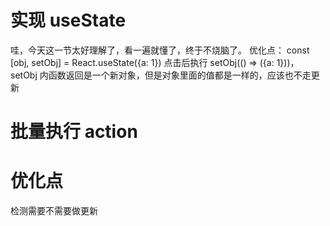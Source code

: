 # 实现 useState
哇，今天这一节太好理解了，看一遍就懂了，终于不烧脑了。
优化点：
const [obj, setObj] = React.useState({a: 1})
点击后执行 setObj(() => ({a: 1}))，setObj  内函数返回是一个新对象，但是对象里面的值都是一样的，应该也不走更新

# 批量执行 action

# 优化点
检测需要不需要做更新

